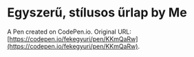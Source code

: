 # Egyszerű, stílusos űrlap by Me

A Pen created on CodePen.io. Original URL: [https://codepen.io/fekegyuri/pen/KKmQaRw](https://codepen.io/fekegyuri/pen/KKmQaRw).



